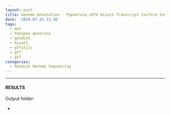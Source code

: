 ```yaml
---
layout: post
title: Genome Annotation - Pgenerosa_v074 Hisat2 Transcript Isoform Index
date: '2019-07-23 13:30'
tags: 
  - mox
  - Panopea generosa
  - geoduck
  - hisat2
  - gffutils
  - gff
  - gtf
categories: 
  - Geoduck Genome Sequencing
---
```




---

#### RESULTS

Output folder:

- []()

